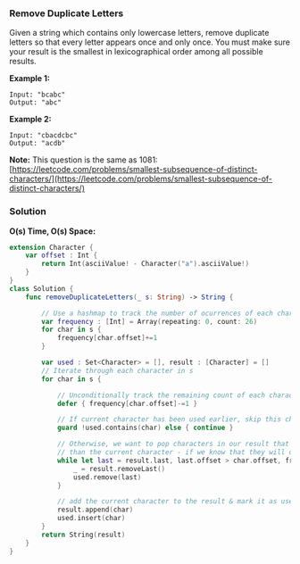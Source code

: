 
### Remove Duplicate Letters

Given a string which contains only lowercase letters, remove duplicate letters so that every letter appears once and only once. You must make sure your result is the smallest in lexicographical order among all possible results.

__Example 1:__
```
Input: "bcabc"
Output: "abc"
```
__Example 2:__
```
Input: "cbacdcbc"
Output: "acdb"
```

__Note:__ This question is the same as 1081: [https://leetcode.com/problems/smallest-subsequence-of-distinct-characters/](https://leetcode.com/problems/smallest-subsequence-of-distinct-characters/)

### Solution
__O(s) Time, O(s) Space:__
```Swift
extension Character {
    var offset : Int {
        return Int(asciiValue! - Character("a").asciiValue!)
    }
}
class Solution {
    func removeDuplicateLetters(_ s: String) -> String {

        // Use a hashmap to track the number of ocurrences of each character in s
        var frequency : [Int] = Array(repeating: 0, count: 26)
        for char in s {
            frequency[char.offset]+=1
        }

        var used : Set<Character> = [], result : [Character] = []
        // Iterate through each character in s
        for char in s {

            // Unconditionally track the remaining count of each character as we go
            defer { frequency[char.offset]-=1 }

            // If current character has been used earlier, skip this character
            guard !used.contains(char) else { continue }

            // Otherwise, we want to pop characters in our result that are lexicographically larger
            // than the current character - if we know that they will occur again in the future
            while let last = result.last, last.offset > char.offset, frequency[last.offset] > 0 {
                _ = result.removeLast()
                used.remove(last)
            }

            // add the current character to the result & mark it as used
            result.append(char)
            used.insert(char)
        }
        return String(result)
    }
}
```